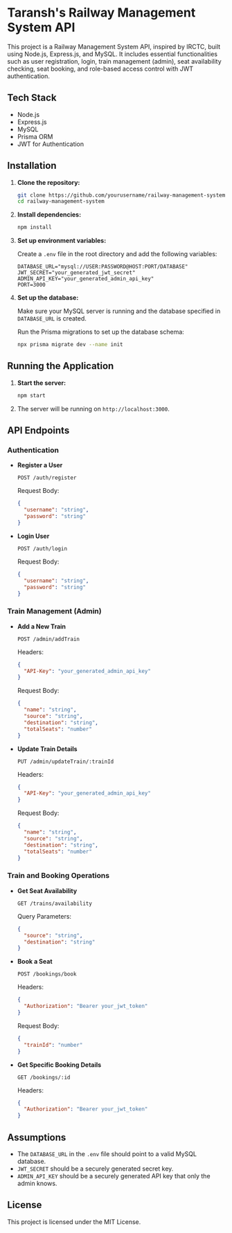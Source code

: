 # Taransh's Railway Management System API

This project is a Railway Management System API, inspired by IRCTC, built using Node.js, Express.js, and MySQL. It includes essential functionalities such as user registration, login, train management (admin), seat availability checking, seat booking, and role-based access control with JWT authentication.

## Tech Stack

- Node.js
- Express.js
- MySQL
- Prisma ORM
- JWT for Authentication

## Installation

1. **Clone the repository:**

   ```sh
   git clone https://github.com/yourusername/railway-management-system.git
   cd railway-management-system
   ```

2. **Install dependencies:**

   ```sh
   npm install
   ```

3. **Set up environment variables:**

   Create a `.env` file in the root directory and add the following variables:

   ```env
   DATABASE_URL="mysql://USER:PASSWORD@HOST:PORT/DATABASE"
   JWT_SECRET="your_generated_jwt_secret"
   ADMIN_API_KEY="your_generated_admin_api_key"
   PORT=3000
   ```

4. **Set up the database:**

   Make sure your MySQL server is running and the database specified in `DATABASE_URL` is created.

   Run the Prisma migrations to set up the database schema:

   ```sh
   npx prisma migrate dev --name init
   ```

## Running the Application

1. **Start the server:**

   ```sh
   npm start
   ```

2. The server will be running on `http://localhost:3000`.

## API Endpoints

### Authentication

- **Register a User**

  ```
  POST /auth/register
  ```

  Request Body:

  ```json
  {
    "username": "string",
    "password": "string"
  }
  ```

- **Login User**

  ```
  POST /auth/login
  ```

  Request Body:

  ```json
  {
    "username": "string",
    "password": "string"
  }
  ```

### Train Management (Admin)

- **Add a New Train**

  ```
  POST /admin/addTrain
  ```

  Headers:

  ```json
  {
    "API-Key": "your_generated_admin_api_key"
  }
  ```

  Request Body:

  ```json
  {
    "name": "string",
    "source": "string",
    "destination": "string",
    "totalSeats": "number"
  }
  ```

- **Update Train Details**

  ```
  PUT /admin/updateTrain/:trainId
  ```

  Headers:

  ```json
  {
    "API-Key": "your_generated_admin_api_key"
  }
  ```

  Request Body:

  ```json
  {
    "name": "string",
    "source": "string",
    "destination": "string",
    "totalSeats": "number"
  }
  ```

### Train and Booking Operations

- **Get Seat Availability**

  ```
  GET /trains/availability
  ```

  Query Parameters:

  ```json
  {
    "source": "string",
    "destination": "string"
  }
  ```

- **Book a Seat**

  ```
  POST /bookings/book
  ```

  Headers:

  ```json
  {
    "Authorization": "Bearer your_jwt_token"
  }
  ```

  Request Body:

  ```json
  {
    "trainId": "number"
  }
  ```

- **Get Specific Booking Details**

  ```
  GET /bookings/:id
  ```

  Headers:

  ```json
  {
    "Authorization": "Bearer your_jwt_token"
  }
  ```

## Assumptions

- The `DATABASE_URL` in the `.env` file should point to a valid MySQL database.
- `JWT_SECRET` should be a securely generated secret key.
- `ADMIN_API_KEY` should be a securely generated API key that only the admin knows.

## License

This project is licensed under the MIT License.

